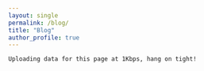 ```yaml
---
layout: single
permalink: /blog/
title: "Blog"
author_profile: true
---
```


`Uploading data for this page at 1Kbps, hang on tight!`